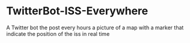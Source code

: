 # TwitterBot-ISS-Everywhere
A Twitter bot the post every hours a picture of a map with a marker that indicate the position of the iss in real time
